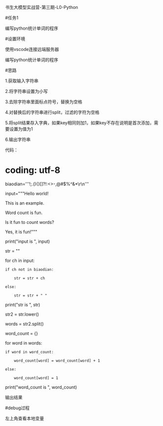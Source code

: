 书生大模型实战营-第三期-L0-Python


#任务1

编写python统计单词的程序

#设置环境

使用vscode连接远端服务器 





编写python统计单词的程序

#思路

1.获取输入字符串

2.将字符串设置为小写

3.去除字符串里面标点符号，替换为空格

4.对替换后的字符串进行split，过滤的字符为空格

5.将split结果存入字典，如果key相同则加1，如果key不存在说明是首次添加，需要设置为值为1

6.输出字符串

代码：

# coding: utf-8

biaodian='''!;.(){}[]?!:<>-,@#$%^&*\r\n'''

input="""Hello world!  

This is an example.  

Word count is fun.  

Is it fun to count words?  

Yes, it is fun!"""

print("input is ", input)

str = ""

for ch in input:

    if ch not in biaodian:

        str = str + ch

    else:

        str = str + " "

print("str is ", str)

str2 = str.lower()

words = str2.split()

word_count = {}

for word in words:

    if word in word_count:

        word_count[word] = word_count[word] + 1

    else:

        word_count[word] = 1

print("word_count is ", word_count)

输出结果



#debug过程







左上角查看本地变量

